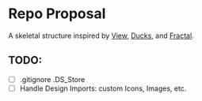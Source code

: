 # Repo Proposal

A skeletal structure inspired by [View](https://survivejs.com/react/advanced-techniques/structuring-react-projects/#directory-per-view), [Ducks](https://medium.freecodecamp.org/scaling-your-redux-app-with-ducks-6115955638be), and [Fractal](https://hackernoon.com/fractal-a-react-app-structure-for-infinite-scale-4dab943092af).

## TODO:

- [ ] .gitignore .DS_Store
- [ ] Handle Design Imports: custom Icons, Images, etc.
